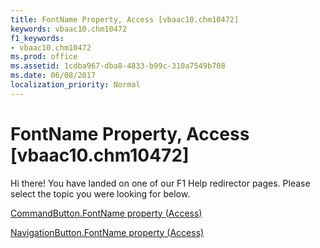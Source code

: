 ```yaml
---
title: FontName Property, Access [vbaac10.chm10472]
keywords: vbaac10.chm10472
f1_keywords:
- vbaac10.chm10472
ms.prod: office
ms.assetid: 1cdba967-dba8-4833-b99c-310a7549b708
ms.date: 06/08/2017
localization_priority: Normal
---
```



# FontName Property, Access [vbaac10.chm10472]

Hi there! You have landed on one of our F1 Help redirector pages. Please select the topic you were looking for below.

[CommandButton.FontName property (Access)](http://msdn.microsoft.com/library/0e1099d3-92fb-a077-9148-e2f64305faee%28Office.15%29.aspx)

[NavigationButton.FontName property (Access)](http://msdn.microsoft.com/library/52fe8d6b-9631-76b3-f210-e3b98c405549%28Office.15%29.aspx)


